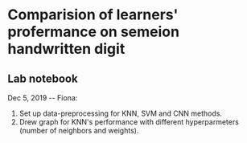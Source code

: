 # Comparision of learners' profermance on semeion handwritten digit
## Lab notebook
Dec 5, 2019 -- Fiona:

1. Set up data-preprocessing for KNN, SVM and CNN methods.
2. Drew graph for KNN's performance with different hyperparmeters (number of neighbors and weights).